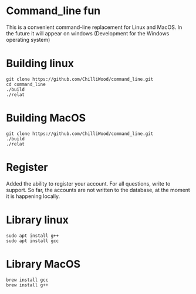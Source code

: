 # Command_line fun
This is a convenient command-line replacement for Linux and MacOS. In the future it will appear on windows (Development for the Windows operating system)

# Building linux

```
git clone https://github.com/ChilliWood/command_line.git
cd command_line
./build
./relat
```

# Building MacOS

```
git clone https://github.com/ChilliWood/command_line.git
./build
./relat
```

# Register
Added the ability to register your account. For all questions, write to support. So far, the accounts are not written to the database, at the moment it is happening locally.


# Library linux

```
sudo apt install g++
sudo apt install gcc
```

# Library MacOS

```
brew install gcc
brew install g++
```

